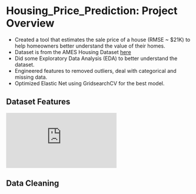 # Housing_Price_Prediction: Project Overview

* Created a tool that estimates the sale price of a house (RMSE ~ $21K) to help homeowners better understand the value of their homes.
* Dataset is from the AMES Housing Dataset [here](https://www.kaggle.com/c/house-prices-advanced-regression-techniques/overview)
* Did some Exploratory Data Analysis (EDA) to better understand the dataset.
* Engineered features to removed outliers, deal with categorical and missing data.
* Optimized Elastic Net using GridsearchCV for the best model.

## Dataset Features 
![Here](https://github.com/faithfulalabi/Housing_Price_Prediction/blob/main/Ames_Housing_Feature_Description.txt)

## Data Cleaning
